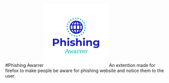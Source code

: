 #Phishing Awarrer
![Phishing Awarrer Logo](/logo.png)
An extention made for firefox to make people be aware for phishing website and notice them to the user.
